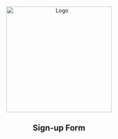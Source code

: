 <!-- PROJECT LOGO -->
<br />
<p align="center">
    <img src="https://github.com/TanvirBabu/vs-code-settings-extensions/blob/main/images/logo.png" alt="Logo" width="280" height="auto">
</p>

  <h2 align="center">Sign-up Form</h2>
